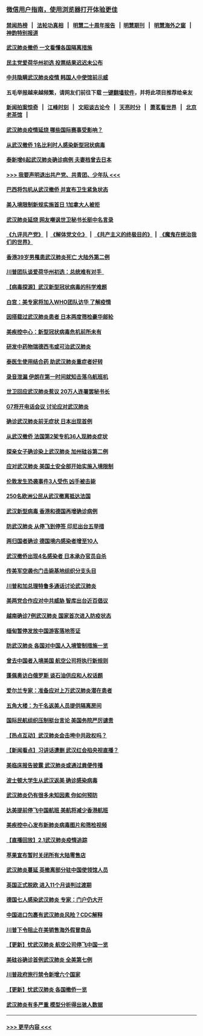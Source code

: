 ### [微信用户指南，使用浏览器打开体验更佳](https://github.com/gfw-breaker/banned-news1/blob/master/indexes/wechat-guide.md?t=0)
#### [禁闻热榜](热点新闻.md?t=0)  &nbsp;&nbsp;|&nbsp;&nbsp; [法轮功真相](https://github.com/gfw-breaker/truth/blob/master/README.md?t=0) &nbsp;&nbsp;|&nbsp;&nbsp; [明慧二十周年报告](https://github.com/gfw-breaker/mh-reports/blob/master/README.md?t=0) &nbsp;&nbsp;|&nbsp;&nbsp;[明慧期刊](https://github.com/gfw-breaker/mh-qikan) &nbsp;&nbsp;|&nbsp;&nbsp; [明慧海外之窗](https://github.com/gfw-breaker/mh-news/blob/master/README.md?t=0) &nbsp;&nbsp;|&nbsp;&nbsp; [神韵特别报道](https://github.com/gfw-breaker/mh-news/blob/master/shenyun.md?t=0)
#### [武汉肺炎撤侨 一文看懂各国隔离措施](../pages/nsc418/n11844216.md?t=02050455) 
#### [民主党爱荷华州初选 投票结果迟迟未公布](../pages/nsc418/n11844207.md?t=02050455) 
#### [中共隐瞒武汉肺炎疫情 韩国人中使馆前示威](../pages/nsc418/n11844084.md?t=02050455) 
#### 五毛举报越来越频繁，请网友们前往下载 [一键翻墙软件](https://github.com/gfw-breaker/ssr-accounts)，并将此项目推荐给亲友
#### [新闻拍案惊奇](https://github.com/gfw-breaker/banned-news1/blob/master/pages/link4.md) &nbsp;&nbsp;|&nbsp;&nbsp; [江峰时刻](https://github.com/gfw-breaker/banned-news1/blob/master/pages/link4.md) &nbsp;&nbsp;|&nbsp;&nbsp; [文昭谈古论今](https://github.com/gfw-breaker/banned-news1/blob/master/pages/link4.md) &nbsp;&nbsp;|&nbsp;&nbsp; [天亮时分](https://github.com/gfw-breaker/banned-news1/blob/master/pages/link4.md) &nbsp;&nbsp;|&nbsp;&nbsp; [萧茗看世界](https://github.com/gfw-breaker/banned-news1/blob/master/pages/link4.md) &nbsp;&nbsp;|&nbsp;&nbsp; [北京老茶馆](https://github.com/gfw-breaker/banned-news1/blob/master/pages/link4.md) &nbsp;&nbsp;|&nbsp;&nbsp; 
#### [武汉肺炎疫情延烧 哪些国际赛事受影响？](../pages/nsc418/n11843958.md?t=02050455) 
#### [从武汉撤侨 1名比利时人感染新型冠状病毒](../pages/nsc418/n11843977.md?t=02050455) 
#### [泰新增6起武汉肺炎确诊病例 夫妻档曾去日本](../pages/nsc418/n11843900.md?t=02050455) 
#### [>>> 我要声明退出共产党、共青团、少年队 <<<](https://github.com/begood0513/goodnews/blob/master/quit/letter.md) 
#### [巴西将包机从武汉撤侨 并宣布卫生紧急状态](../pages/nsc418/n11843418.md?t=02050455) 
#### [美入境限制新规实施首日 1加拿大人被拒](../pages/nsc418/n11843058.md?t=02050455) 
#### [武汉肺炎延烧 网友嘲讽世卫秘书长挺中名言录](../pages/nsc418/n11843056.md?t=02050455) 
#### [《九评共产党》](https://github.com/begood0513/9ping.md/blob/master/README.md) &nbsp;|&nbsp; [《解体党文化》](../../../../jtdwh.md/blob/master/README.md)  &nbsp;|&nbsp; [《共产主义的终极目的》](../../../../gczydzjmd.md/blob/master/README.md) &nbsp;|&nbsp; [《魔鬼在统治我们的世界》](../../../../mgztzwmdsj.md/blob/master/README.md) 
#### [香港39岁男罹患武汉肺炎死亡 大陆外第二例](../pages/nsc418/n11843026.md?t=02050455) 
#### [川普团队谈爱荷华州初选：总统难有对手  ](../pages/nsc418/n11842867.md?t=02050455) 
#### [【病毒探源】武汉新型冠状病毒的科学难题](../pages/nsc418/n11842176.md?t=02050455) 
#### [白宫：美专家将加入WHO团队访华 了解疫情](../pages/nsc418/n11842198.md?t=02050455) 
#### [因搭载过武汉肺炎患者 日本两度筛检豪华邮轮](../pages/nsc418/n11842447.md?t=02050455) 
#### [美疾控中心：新型冠状病毒危机前所未有](../pages/nsc418/n11842406.md?t=02050455) 
#### [研发中药物瑞德西韦或可治武汉肺炎](../pages/nsc418/n11842100.md?t=02050455) 
#### [泰医生使用结合药 助武汉肺炎重症者好转](../pages/nsc418/n11842096.md?t=02050455) 
#### [录音泄漏 伊朗在第一时间就知击落乌航班机](../pages/nsc418/n11842002.md?t=02050455) 
#### [世卫回应武汉肺炎惹议 20万人连署罢秘书长](../pages/nsc418/n11841664.md?t=02050455) 
#### [G7将开电话会议 讨论应对武汉肺炎](../pages/nsc418/n11841658.md?t=02050455) 
#### [确诊武汉肺炎前无症状 日本出现首例](../pages/nsc418/n11841567.md?t=02050455) 
#### [从武汉撤侨 法国第2架专机36人现肺炎症状](../pages/nsc418/n11841382.md?t=02050455) 
#### [探亲女子确诊染上武汉肺炎 加州硅谷第二例](../pages/nsc418/n11839784.md?t=02050455) 
#### [应对武汉肺炎 美国土安全部开始实施入境限制](../pages/nsc418/n11839729.md?t=02050455) 
#### [伦敦发生恐袭事件3人受伤 凶手被击毙](../pages/nsc418/n11839442.md?t=02050455) 
#### [250名欧洲公民从武汉撤离抵达法国](../pages/nsc418/n11839438.md?t=02050455) 
#### [武汉新型病毒 香港和德国再增确诊病例](../pages/nsc418/n11839381.md?t=02050455) 
#### [防武汉肺炎 从停飞到停签 印尼出台五举措](../pages/nsc418/n11839282.md?t=02050455) 
#### [两归国者确诊 德国境内感染者增至10人](../pages/nsc418/n11839164.md?t=02050455) 
#### [武汉撤侨出现4名感染者 日本承办官员自杀](../pages/nsc418/n11839044.md?t=02050455) 
#### [传美军空袭也门击毙基地组织分支头目](../pages/nsc418/n11839210.md?t=02050455) 
#### [川普和加总理特鲁多通话讨论武汉肺炎](../pages/nsc418/n11839128.md?t=02050455) 
#### [美两党合作应对中共威胁 智库出台近百倡议](../pages/nsc418/n11838437.md?t=02050455) 
#### [越南确诊7例武汉肺炎 国家首次进入防疫状态](../pages/nsc418/n11838860.md?t=02050455) 
#### [缅甸暂停发放中国游客落地签证](../pages/nsc418/n11838730.md?t=02050455) 
#### [防武汉肺炎 各国对中国人入境管制措施一览](../pages/nsc418/n11838726.md?t=02050455) 
#### [曾去中国者入境美国 航空公司将执行新规则](../pages/nsc418/n11838375.md?t=02050455) 
#### [蓬佩奥访白俄罗斯 谈石油供应和人权话题](../pages/nsc418/n11838242.md?t=02050455) 
#### [爱尔兰专家：准备应对上万武汉肺炎潜在患者](../pages/nsc418/n11837978.md?t=02050455) 
#### [五角大楼：为千名返美人员提供隔离房间](../pages/nsc418/n11837831.md?t=02050455) 
#### [国际民航组织压制挺台言论 美国务院严厉谴责](../pages/nsc418/n11837791.md?t=02050455) 
#### [【热点互动】武汉肺炎会击垮中共政权吗？](../pages/nsc418/n11837779.md?t=02050455) 
#### [【新闻看点】习讲话遭删 武汉红会掐央视直播？](../pages/nsc418/n11837573.md?t=02050455) 
#### [美临床报告披露 武汉肺炎或通过粪便传播](../pages/nsc418/n11837626.md?t=02050455) 
#### [波士顿大学生从武汉返美 确诊感染病毒](../pages/nsc418/n11837580.md?t=02050455) 
#### [武汉肺炎仍有很多未知因素 你如何预防](../pages/nsc418/n11837666.md?t=02050455) 
#### [达美提前停飞中国航班 美航将减少香港航班](../pages/nsc418/n11837649.md?t=02050455) 
#### [美疾控中心发布新肺炎病毒图片和筛检视频](../pages/nsc418/n11837491.md?t=02050455) 
#### [【直播回放】2.1武汉肺炎疫情追踪](../pages/nsc418/n11837232.md?t=02050455) 
#### [苹果宣布暂时关闭所有大陆零售店](../pages/nsc418/n11837097.md?t=02050455) 
#### [武汉肺炎蔓延 英撤离部分驻中国使领馆人员](../pages/nsc418/n11837061.md?t=02050455) 
#### [英国正式脱欧 进入11个月谈判过渡期](../pages/nsc418/n11836911.md?t=02050455) 
#### [德国七人感染武汉肺炎 专家：门户仍大开](../pages/nsc418/n11836344.md?t=02050455) 
#### [中国进口包裹有武汉肺炎风险？CDC解释](../pages/nsc418/n11836321.md?t=02050455) 
#### [川普下令阻止在美销售海外假冒商品](../pages/nsc418/n11836261.md?t=02050455) 
#### [【更新】忧武汉肺炎 航空公司停飞中国一览](../pages/nsc418/n11835931.md?t=02050455) 
#### [美硅谷确诊首例武汉肺炎 全美第七例](../pages/nsc418/n11836093.md?t=02050455) 
#### [川普政府旅行禁令新增六个国家](../pages/nsc418/n11836083.md?t=02050455) 
#### [【更新】忧武汉肺炎 各国撤侨一览](../pages/nsc418/n11835673.md?t=02050455) 
#### [武汉肺炎有多严重 模型分析得出骇人数据](../pages/nsc418/n11835829.md?t=02050455) 

----
#### [ >>> 更早内容 <<< ](../indexes/nsc418-earlier.md)
